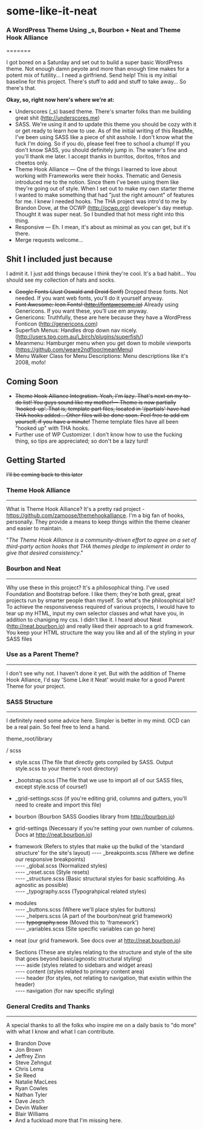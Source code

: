 # some-like-it-neat


### A WordPress Theme Using _s, Bourbon + Neat and Theme Hook Alliance
=======

I got bored on a Saturday and set out to build a super basic WordPress theme. Not enough damn peyote and more than enough time makes for a potent mix of futility... I need a girlfriend. Send help! This is my initial baseline for this project. There's stuff to add and stuff to take away... So there's that.

**Okay, so, right now here's where we're at:**

* Underscores (_s) based theme. There's smarter folks than me building great shit (http://underscores.me)
* SASS. We're using it and to update this theme you should be cozy with it or get ready to learn how to use. As of the initial writing of this ReadMe, I've been using SASS like a piece of shit asshole. I don't know what the fuck I'm doing. So if you do, please feel free to school a chump! If you don't know SASS, you should definitely jump in. The water's fine and you'll thank me later. I accept thanks in burritos, doritos, fritos and cheetos only.
* Theme Hook Alliance — One of the things I learned to love about working with Frameworks were their hooks. Thematic and Genesis introduced me to the notion. Since them I've been using them like they're going out of style. When I set out to make my own starter theme I wanted to make something that had "just the right amount" of features for me. I knew I needed hooks. The THA project was intro'd to me by Brandon Dove, at the OCWP (http://ocwp.org) developer's day meetup. Thought it was super neat. So I bundled that hot mess right into this thing.
* Responsive — Eh. I mean, it's about as minimal as you can get, but it's there.
* Merge requests welcome...

Shit I included just because
---------------
I admit it. I just add things because I think they're cool. It's a bad habit... You should see my collection of hats and socks. 

* ~~Google Fonts (Just Oswald and Droid Serif)~~ Dropped these fonts. Not needed. If you want web fonts, you'll do it yourself anyway.
* ~~Font Awesome: Icon Fonts! (http://fontawesome.io)~~ Already using Genericons. If you want these, you'll use em anyway.
* Genericons: Truthfully, these are here because they have a WordPress Fonticon (http://genericons.com)
* Superfish Menus: Handles drop down nav nicely. (http://users.tpg.com.au/j_birch/plugins/superfish/)
* Meanmenu: Hamburger menu when you get down to mobile viewports (https://github.com/weare2ndfloor/meanMenu)
* Menu Walker Class for Menu Descriptions: Menu descriptions like it's 2008, mofo!

Coming Soon
---------------

* ~~Theme Hook Alliance Integration. Yeah, I'm lazy. That's next on my to-do list! You guys sound like my mother!— Theme is now partially 'hooked-up'. That is, template part files, located in '/partials' have had THA hooks added... Other files will be done soon. Feel free to add em yourself, if you have a minute!~~  Theme template files have all been "hooked up" with THA hooks.
* Further use of WP Customizer. I don't know how to use the fucking thing, so tips are appreciated; so don't be a lazy turd!

Getting Started
---------------

~~I'll be coming back to this later~~

### Theme Hook Alliance
---------------

What is Theme Hook Alliance? It's a pretty rad project - https://github.com/zamoose/themehookalliance. I'm a big fan of hooks, personally. They provide a means to keep things within the theme cleaner and easier to maintain.

"_The Theme Hook Alliance is a community-driven effort to agree on a set of third-party action hooks that THA themes pledge to implement in order to give that desired consistency_."


### Bourbon and Neat
---------------
Why use these in this project? It's a philosophical thing. I've used Foundation and Bootstrap before. I like them; they're both great, great projects run by smarter people than myself. So what's the philosophical bit? To achieve the responsiveness required of various projects, I would have to tear up my HTML, input my own selector classes and what have you, in addition to chaniging my css. I didn't like it. I heard about Neat (http://neat.bourbon.io) and really liked their approach to a grid framework. You keep your HTML structure the way you like and all of the styling in your SASS files

### Use as a Parent Theme?
---------------
I don't see why not. I haven't done it yet. But with the addition of Theme Hook Alliance, I'd say 'Some Like it Neat' would make for a good Parent Theme for your project.

### SASS Structure
---------------
I definitely need some advice here. Simpler is better in my mind. OCD can be a real pain. So feel free to lend a hand.

theme_root/library  

/ scss  

- style.scss (The file that directly gets compiled by SASS. Output style.scss to your theme's root directory)

- _bootstrap.scss (The file that we use to import all of our SASS files, except style.scss of course!)

- _grid-settings.scss (if you're editing grid, columns and gutters, you'll need to create and import this file) 


 
- bourbon  (Bourbon SASS Goodies library from http://bourbon.io) 

- grid-settings  (Necessary if you're setting your own number of columns. Docs at http://neat.bourbon.io)  
- framework  (Refers to styles that make up the bulkd of the 'standard structure' for the site's layout)
---- _breakpoints.scss (Where we define our responsive breakpoints)  
---- _global.scss (Normalized styles)  
---- _reset.scss (Style resets)   
---- _structure.scss (Basic structural styles for basic scaffolding. As agnostic as possible)  
---- _typography.scss  (Typograhpical related styles)  

- modules  
---- _buttons.scss  (Where we'll place styles for buttons)  
----  _helpers.scss  (A part of the bourbon/neat grid framework)  
---- ~~typography.scss~~  (Moved this to 'framework')  
----  _variables.scss  (Site specific variables can go here)  

- neat  (our grid framework. See docs over at http://neat.bourbon.io) 
 
- Sections  (These are styles relating to the structure and style of the site that goes beyond basic/agnostic structural styling)  
---- aside  (styles related to sidebars and widget areas)  
---- content  (styles related to primary content area)  
---- header (for styles, not relating to navigation, that existin within the header)  
---- navigation  (for nav specific styling)  

### General Credits and Thanks
---------------
A special thanks to all the folks who inspire me on a daily basis to "do more" with what I know and what I can contribute.

* Brandon Dove
* Jon Brown
* Jeffrey Zinn
* Steve Zehngut
* Chris Lema
* Se Reed
* Natalie MacLees
* Ryan Cowles
* Nathan Tyler
* Dave Jesch
* Devin Walker
* Blair Williams
* And a fuckload more that I'm missing here.